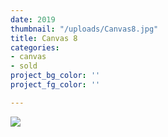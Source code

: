 ```yaml
---
date: 2019
thumbnail: "/uploads/Canvas8.jpg"
title: Canvas 8
categories:
- canvas
- sold
project_bg_color: ''
project_fg_color: ''

---
```

![](https://scontent-amt2-1.xx.fbcdn.net/v/t1.15752-9/s2048x2048/65075188_327827488142237_5294410085609504768_n.jpg?_nc_cat=100&_nc_oc=AQmdjAJjI3MUYpUdU6GQaOmwGH6Z92yVJnrUwNlVzbR6HWlbzu4Ku-pFsr7EOMTWGrg&_nc_ht=scontent-amt2-1.xx&oh=da63b193884805f573703537a2b2b105&oe=5DBC9302)